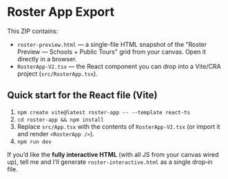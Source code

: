 # Roster App Export

This ZIP contains:
- `roster-preview.html` — a single-file HTML snapshot of the "Roster Preview — Schools + Public Tours" grid from your canvas. Open it directly in a browser.
- `RosterApp-V2.tsx` — the React component you can drop into a Vite/CRA project (`src/RosterApp.tsx`).

## Quick start for the React file (Vite)
1) `npm create vite@latest roster-app -- --template react-ts`
2) `cd roster-app && npm install`
3) Replace `src/App.tsx` with the contents of `RosterApp-V2.tsx` (or import it and render `<RosterApp />`).
4) `npm run dev`

If you’d like the **fully interactive HTML** (with all JS from your canvas wired up), tell me and I’ll generate `roster-interactive.html` as a single drop‑in file.
